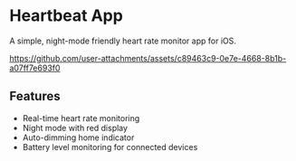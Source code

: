 # Heartbeat App

A simple, night-mode friendly heart rate monitor app for iOS.

https://github.com/user-attachments/assets/c89463c9-0e7e-4668-8b1b-a07ff7e693f0

## Features
- Real-time heart rate monitoring
- Night mode with red display
- Auto-dimming home indicator
- Battery level monitoring for connected devices
